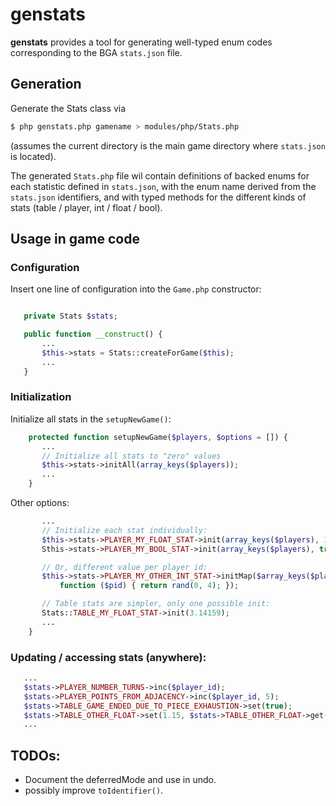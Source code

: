 # genstats

**genstats** provides a tool for generating well-typed enum codes
corresponding to the BGA `stats.json` file.

## Generation

Generate the Stats class via

```sh
$ php genstats.php gamename > modules/php/Stats.php
```

(assumes the current directory is the main game directory where
`stats.json` is located).

The generated `Stats.php` file wil contain definitions of backed enums
for each statistic defined in `stats.json`, with the enum name derived
from the `stats.json` identifiers, and with typed methods for the
different kinds of stats (table / player, int / float / bool).

## Usage in game code

### Configuration

Insert one line of configuration into the `Game.php` constructor:

```php

   private Stats $stats;

   public function __construct() {
       ...
       $this->stats = Stats::createForGame($this);
       ...
   }
```

### Initialization

Initialize all stats in the `setupNewGame()`:

```php
    protected function setupNewGame($players, $options = []) {
       ...
       // Initialize all stats to "zero" values
       $this->stats->initAll(array_keys($players));
       ...
    }
```

Other options:
``` php
       ...
       // Initialize each stat individually:
       $this->stats->PLAYER_MY_FLOAT_STAT->init(array_keys($players), 1.732);
       Sthis->stats->PLAYER_MY_BOOL_STAT->init(array_keys($players), true);

       // Or, different value per player id:
       $this->stats->PLAYER_MY_OTHER_INT_STAT->initMap($array_keys($players),
           function ($pid) { return rand(0, 4); });

       // Table stats are simpler, only one possible init:
       Stats::TABLE_MY_FLOAT_STAT->init(3.14159);
       ...
    }
```

### Updating / accessing stats (anywhere):

```php
   ...
   $stats->PLAYER_NUMBER_TURNS->inc($player_id);
   $stats->PLAYER_POINTS_FROM_ADJACENCY->inc($player_id, 5);
   $stats->TABLE_GAME_ENDED_DUE_TO_PIECE_EXHAUSTION->set(true);
   $stats->TABLE_OTHER_FLOAT->set(1.15, $stats->TABLE_OTHER_FLOAT->get());
   ...
```

## TODOs:

 * Document the deferredMode and use in undo.
 * possibly improve `toIdentifier()`.
